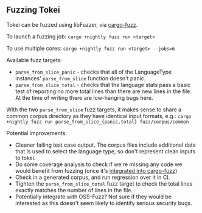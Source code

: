 ## Fuzzing Tokei

Tokei can be fuzzed using libFuzzer, via [cargo-fuzz](https://github.com/rust-fuzz/cargo-fuzz/).

To launch a fuzzing job: `cargo +nightly fuzz run <target>`

To use multiple cores: `cargo +nightly fuzz run <target> --jobs=6`

Available fuzz targets:

- `parse_from_slice_panic` - checks that all of the LanguageType instances' `parse_from_slice` function doesn't panic.
- `parse_from_slice_total` - checks that the language stats pass a basic test of reporting no more total lines than
  there are new lines in the file. At the time of writing there are low-hanging bugs here.

With the two `parse_from_slice` fuzz targets, it makes sense to share a common corpus directory as they have identical
input formats, e.g.: `cargo +nightly fuzz run parse_from_slice_{panic,total} fuzz/corpus/common`

Potential improvements:

- Cleaner failing test case output. The corpus files include additional data that is used to select the language type,
  so don't represent clean inputs to tokei.
- Do some coverage analysis to check if we're missing any code we would benefit from fuzzing (once it's
  [integrated into cargo-fuzz](https://github.com/rust-fuzz/cargo-fuzz/pull/248))
- Check in a generated corpus, and run regression over it in CI.
- Tighten the `parse_from_slice_total` fuzz target to check the total lines exactly matches the number of lines in the
  file.
- Potentially integrate with OSS-Fuzz? Not sure if they would be interested as this doesn't seem likely to identify
  serious security bugs.
